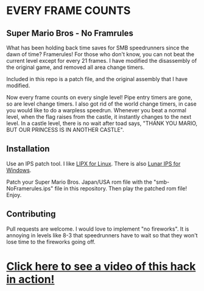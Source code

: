 # EVERY FRAME COUNTS
## Super Mario Bros - No Framrules

What has been holding back time saves for SMB speedrunners since the dawn of time? Framerules! For those who don't know, you can not beat the current level except for every 21 frames. I have modified the disassembly of the original game, and removed all area change timers. 

Included in this repo is a patch file, and the original assembly that I have modified.

Now every frame counts on every single level! Pipe entry timers are gone, so are level change timers. I also got rid of the world change timers, in case you would like to do a warpless speedrun. Whenever you beat a normal level, when the flag raises from the castle, it instantly changes to the next level. In a castle level, there is no wait after toad says, "THANK YOU MARIO, BUT OUR PRINCESS IS IN ANOTHER CASTLE".


## Installation

Use an IPS patch tool. I like [LIPX for Linux](https://github.com/kylon/Lipx). There is also [Lunar IPS for Windows](https://www.romhacking.net/utilities/240/).

Patch your Super Mario Bros. Japan/USA rom file with the "smb-NoFramerules.ips" file in this repository. Then play the patched rom file! Enjoy.

## Contributing
Pull requests are welcome. I would love to implement "no fireworks". It is annoying in levels like 8-3 that speedrunners have to wait so that they won't lose time to the fireworks going off. 


# [Click here to see a video of this hack in action!](https://www.youtube.com/watch?v=51-9VaU5MD4)
